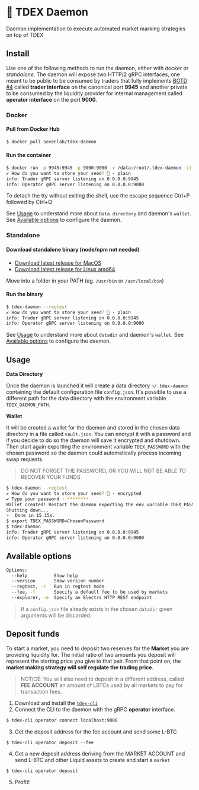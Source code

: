 # 💸 TDEX Daemon
Daemon implementation to execute automated market marking strategies on top of TDEX

## Install

Use one of the following methods to run the daemon, either with *docker* or *standalone*. The daemon will expose two HTTP/2 gRPC interfaces, one meant to be public to be consumed by traders that fully implements [BOTD #4](https://github.com/Sevenlab/tdex-specs/blob/master/04-trade-protocol.md) called **trader interface** on the canonical port **9945** and another private to be consumed by the liquidity provider for internal management called **operator interface** on the port **9000**.

### Docker

#### Pull from Docker Hub 

```sh
$ docker pull sevenlab/tdex-daemon
```

#### Run the container

```sh
$ docker run -p 9945:9945 -p 9000:9000 -v /data:/root/.tdex-daemon -it sevenlab/tdex-daemon --regtest
✔ How do you want to store your seed? 🔑 · plain
info: Trader gRPC server listening on 0.0.0.0:9945
info: Operator gRPC server listening on 0.0.0.0:9000
```
To detach the tty without exiting the shell, use the escape sequence Ctrl+P followed by Ctrl+Q

See [Usage](#usage) to understand more about `Data directory` and daemon's `wallet`.
See [Available options](#available-options) to configure the daemon.

### Standalone

#### Download standalone binary (node/npm not needed)

* [Download latest release for MacOS](https://github.com/Sevenlab/tdex-cli/releases)
* [Download latest release for Linux amd64](https://github.com/Sevenlab/tdex-cli/releases)

Move into a folder in your PATH (eg. `/usr/bin` or `/usr/local/bin`)

#### Run the binary

```sh
$ tdex-daemon --regtest
✔ How do you want to store your seed? 🔑 · plain
info: Trader gRPC server listening on 0.0.0.0:9945
info: Operator gRPC server listening on 0.0.0.0:9000
```

See [Usage](#usage) to understand more about `datadir` and daemon's `wallet`.
See [Available options](#available-options) to configure the daemon.


## Usage

**Data Directory**

Once the daemon is launched it will create a data directory `~/.tdex-daemon` containing the default configuration file `config.json`. It's possible to use a different path for the data directory with the environment variable `TDEX_DAEMON_PATH`.

**Wallet**

It will be created a wallet for the daemon and stored in the chosen data directory in a file called `vault.json`.
You can encrypt it with a password and if you decide to do so the daemon will save it encrypted and shutdown.
Then start again exporting the environment variable `TDEX_PASSWORD` with the chosen password so the daemon could automatically process incoming swap requests. 
> DO NOT FORGET THE PASSWORD, OR YOU WILL NOT BE ABLE TO RECOVER YOUR FUNDS

```sh
$ tdex-daemon --regtest
✔ How do you want to store your seed? 🔑 · encrypted
✔ Type your password · ********
Wallet created! Restart the daemon exporting the env variable TDEX_PASSWORD
Shutting down...
✨  Done in 15.15s.
$ export TDEX_PASSWORD=ChosenPassword
$ tdex-daemon
info: Trader gRPC server listening on 0.0.0.0:9945
info: Operator gRPC server listening on 0.0.0.0:9000
```

## Available options

```sh
Options:
  --help          Show help                                            
  --version       Show version number                                  
  --regtest, -r   Run in regtest mode                 
  --fee, -f       Specify a default fee to be used by markets
  --explorer, -e  Specify an Electrs HTTP REST endpoint                                         
```
> If a `config.json` file already exists in the chosen `datadir` given arguments will be discarded.



## Deposit funds

To start a market, you need to deposit two reserves for the **Market** you are providing liquidity for. 
The initial ratio of two amounts you deposit will represent the starting price you give to that pair. 
From that point on, the **market making strategy will self regulate the trading price**.

> NOTICE: You will also need to deposit in a different address, called **FEE ACCOUNT** an amount of LBTCs used by all markets to pay for transaction fees.

1. Download and install the [`tdex-cli`](tdex-cli.md) 
2. Connect the CLI to the daemon with the gRPC **operator** interface. 
```sh
$ tdex-cli operator connect localhost:9000
```
3. Get the deposit address for the fee account and send some L-BTC
```
$ tdex-cli operator deposit --fee
```
4. Get a new deposit address deriving from the MARKET ACCOUNT and send L-BTC and other Liquid assets to create and start a `market`
```sh
$ tdex-cli operator deposit
```
5. Profit! 



